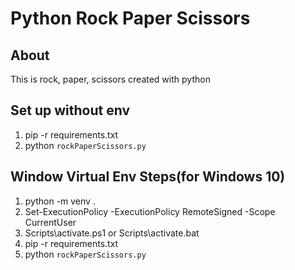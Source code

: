 # Python Rock Paper Scissors

## About
This is rock, paper, scissors created with python

## Set up without env
1. pip -r requirements.txt
2. python `rockPaperScissors.py`

## Window Virtual Env Steps(for Windows 10)
1. python -m venv .
2. Set-ExecutionPolicy -ExecutionPolicy RemoteSigned -Scope CurrentUser
3. Scripts\activate.ps1 or Scripts\activate.bat
4. pip -r requirements.txt
5. python `rockPaperScissors.py`